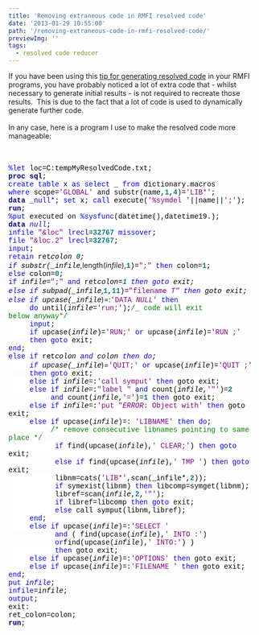 ```yaml
---
title: 'Removing extraneous code in RMFI resolved code'
date: '2013-01-29 10:55:00'
path: '/removing-extraneous-code-in-rmfi-resolved-code/'
previewImg: ''
tags:
  - resolved code reducer
---
```


If you have been using this <a href="http://rawsas.blogspot.de/2012/11/generate-resolved-sas-code.html">tip for generating resolved code</a> in your RMFI programs, you have probably noticed a lot of extra code that - whilst necessary to generate initial results - is not required to recreate those results.&nbsp; This is due to the fact that a lot of code is used to dynamically generate further code.<br /><br />In any case, here is a program I use to make the resolved code more manageable:<br /><br /> <br /><div><div style="line-height: normal; margin-bottom: 0in;"><span style="background: white; color: blue; font-family: &quot;Courier New&quot;;">%let</span><span style="background: white; color: black; font-family: &quot;Courier New&quot;;"> loc=C:tempMyResolvedCode.txt;</span></div><div style="line-height: normal; margin-bottom: 0in;"><b><span style="background: white; color: navy; font-family: &quot;Courier New&quot;;">proc</span></b><span style="background: white; color: black; font-family: &quot;Courier New&quot;;"> </span><b><span style="background: white; color: navy; font-family: &quot;Courier New&quot;;">sql</span></b><span style="background: white; color: black; font-family: &quot;Courier New&quot;;">;</span></div><div style="line-height: normal; margin-bottom: 0in;"><span style="background: white; color: blue; font-family: &quot;Courier New&quot;;">create</span><span style="background: white; color: black; font-family: &quot;Courier New&quot;;"> </span><span style="background: white; color: blue; font-family: &quot;Courier New&quot;;">table</span><span style="background: white; color: black; font-family: &quot;Courier New&quot;;"> x </span><span style="background: white; color: blue; font-family: &quot;Courier New&quot;;">as</span><span style="background: white; color: black; font-family: &quot;Courier New&quot;;"> </span><span style="background: white; color: blue; font-family: &quot;Courier New&quot;;">select</span><span style="background: white; color: black; font-family: &quot;Courier New&quot;;"> _ </span><span style="background: white; color: blue; font-family: &quot;Courier New&quot;;">from</span><span style="background: white; color: black; font-family: &quot;Courier New&quot;;"> dictionary.macros </span><br /><span style="background: white; color: blue; font-family: &quot;Courier New&quot;;">where</span><span style="background: white; color: black; font-family: &quot;Courier New&quot;;"> scope=</span><span style="background: white; color: purple; font-family: &quot;Courier New&quot;;">'GLOBAL'</span><span style="background: white; color: black; font-family: &quot;Courier New&quot;;"> and substr(name,</span><b><span style="background: white; color: teal; font-family: &quot;Courier New&quot;;">1</span></b><span style="background: white; color: black; font-family: &quot;Courier New&quot;;">,</span><b><span style="background: white; color: teal; font-family: &quot;Courier New&quot;;">4</span></b><span style="background: white; color: black; font-family: &quot;Courier New&quot;;">)=</span><span style="background: white; color: purple; font-family: &quot;Courier New&quot;;">'LIB*'</span><span style="background: white; color: black; font-family: &quot;Courier New&quot;;">;</span></div><div style="line-height: normal; margin-bottom: 0in;"><b><span style="background: white; color: navy; font-family: &quot;Courier New&quot;;">data</span></b><span style="background: white; color: black; font-family: &quot;Courier New&quot;;"> </span><span style="background: white; color: blue; font-family: &quot;Courier New&quot;;">\_null*</span><span style="background: white; color: black; font-family: &quot;Courier New&quot;;">; </span><span style="background: white; color: blue; font-family: &quot;Courier New&quot;;">set</span><span style="background: white; color: black; font-family: &quot;Courier New&quot;;"> x; </span><span style="background: white; color: blue; font-family: &quot;Courier New&quot;;">call</span><span style="background: white; color: black; font-family: &quot;Courier New&quot;;"> execute(</span><span style="background: white; color: purple; font-family: &quot;Courier New&quot;;">'%symdel '</span><span style="background: white; color: black; font-family: &quot;Courier New&quot;;">||name||</span><span style="background: white; color: purple; font-family: &quot;Courier New&quot;;">';'</span><span style="background: white; color: black; font-family: &quot;Courier New&quot;;">); </span><b><span style="background: white; color: navy; font-family: &quot;Courier New&quot;;">run</span></b><span style="background: white; color: black; font-family: &quot;Courier New&quot;;">;</span></div><div style="line-height: normal; margin-bottom: 0in;"><span style="background: white; color: blue; font-family: &quot;Courier New&quot;;">%put</span><span style="background: white; color: black; font-family: &quot;Courier New&quot;;"> executed on </span><span style="background: white; color: blue; font-family: &quot;Courier New&quot;;">%sysfunc</span><span style="background: white; color: black; font-family: &quot;Courier New&quot;;">(datetime(),datetime19.);</span></div><div style="line-height: normal; margin-bottom: 0in;"><b><span style="background: white; color: navy; font-family: &quot;Courier New&quot;;">data</span></b><span style="background: white; color: black; font-family: &quot;Courier New&quot;;"> </span><span style="background: white; color: blue; font-family: &quot;Courier New&quot;;">*null*</span><span style="background: white; color: black; font-family: &quot;Courier New&quot;;">;</span></div><div style="line-height: normal; margin-bottom: 0in;"><span style="background: white; color: blue; font-family: &quot;Courier New&quot;;">infile</span><span style="background: white; color: black; font-family: &quot;Courier New&quot;;"> </span><span style="background: white; color: purple; font-family: &quot;Courier New&quot;;">"&amp;loc"</span><span style="background: white; color: black; font-family: &quot;Courier New&quot;;"> </span><span style="background: white; color: blue; font-family: &quot;Courier New&quot;;">lrecl</span><span style="background: white; color: black; font-family: &quot;Courier New&quot;;">=</span><b><span style="background: white; color: teal; font-family: &quot;Courier New&quot;;">32767</span></b><span style="background: white; color: black; font-family: &quot;Courier New&quot;;"> </span><span style="background: white; color: blue; font-family: &quot;Courier New&quot;;">missover</span><span style="background: white; color: black; font-family: &quot;Courier New&quot;;">;</span></div><div style="line-height: normal; margin-bottom: 0in;"><span style="background: white; color: blue; font-family: &quot;Courier New&quot;;">file</span><span style="background: white; color: black; font-family: &quot;Courier New&quot;;"> </span><span style="background: white; color: purple; font-family: &quot;Courier New&quot;;">"&amp;loc.2"</span><span style="background: white; color: black; font-family: &quot;Courier New&quot;;"> </span><span style="background: white; color: blue; font-family: &quot;Courier New&quot;;">lrecl</span><span style="background: white; color: black; font-family: &quot;Courier New&quot;;">=</span><b><span style="background: white; color: teal; font-family: &quot;Courier New&quot;;">32767</span></b><span style="background: white; color: black; font-family: &quot;Courier New&quot;;">;</span></div><div style="line-height: normal; margin-bottom: 0in;"><span style="background: white; color: blue; font-family: &quot;Courier New&quot;;">input</span><span style="background: white; color: black; font-family: &quot;Courier New&quot;;">;</span></div><div style="line-height: normal; margin-bottom: 0in;"><span style="background: white; color: blue; font-family: &quot;Courier New&quot;;">retain</span><span style="background: white; color: black; font-family: &quot;Courier New&quot;;"> ret*colon </span><b><span style="background: white; color: teal; font-family: &quot;Courier New&quot;;">0</span></b><span style="background: white; color: black; font-family: &quot;Courier New&quot;;">;</span></div><div style="line-height: normal; margin-bottom: 0in;"><span style="background: white; color: blue; font-family: &quot;Courier New&quot;;">if</span><span style="background: white; color: black; font-family: &quot;Courier New&quot;;"> substr(\_infile*,length(*infile*),</span><b><span style="background: white; color: teal; font-family: &quot;Courier New&quot;;">1</span></b><span style="background: white; color: black; font-family: &quot;Courier New&quot;;">)=</span><span style="background: white; color: purple; font-family: &quot;Courier New&quot;;">";"</span><span style="background: white; color: black; font-family: &quot;Courier New&quot;;"> </span><span style="background: white; color: blue; font-family: &quot;Courier New&quot;;">then</span><span style="background: white; color: black; font-family: &quot;Courier New&quot;;"> colon=</span><b><span style="background: white; color: teal; font-family: &quot;Courier New&quot;;">1</span></b><span style="background: white; color: black; font-family: &quot;Courier New&quot;;">;</span></div><div style="line-height: normal; margin-bottom: 0in;"><span style="background: white; color: blue; font-family: &quot;Courier New&quot;;">else</span><span style="background: white; color: black; font-family: &quot;Courier New&quot;;"> colon=</span><b><span style="background: white; color: teal; font-family: &quot;Courier New&quot;;">0</span></b><span style="background: white; color: black; font-family: &quot;Courier New&quot;;">;</span></div><div style="line-height: normal; margin-bottom: 0in;"><span style="background: white; color: blue; font-family: &quot;Courier New&quot;;">if</span><span style="background: white; color: black; font-family: &quot;Courier New&quot;;"> *infile*=</span><span style="background: white; color: purple; font-family: &quot;Courier New&quot;;">";"</span><span style="background: white; color: black; font-family: &quot;Courier New&quot;;"> </span><span style="background: white; color: blue; font-family: &quot;Courier New&quot;;">and</span><span style="background: white; color: black; font-family: &quot;Courier New&quot;;"> ret*colon=</span><b><span style="background: white; color: teal; font-family: &quot;Courier New&quot;;">1</span></b><span style="background: white; color: black; font-family: &quot;Courier New&quot;;"> </span><span style="background: white; color: blue; font-family: &quot;Courier New&quot;;">then</span><span style="background: white; color: black; font-family: &quot;Courier New&quot;;"> </span><span style="background: white; color: blue; font-family: &quot;Courier New&quot;;">goto</span><span style="background: white; color: black; font-family: &quot;Courier New&quot;;"> exit;</span></div><div style="line-height: normal; margin-bottom: 0in;"><span style="background: white; color: blue; font-family: &quot;Courier New&quot;;">else</span><span style="background: white; color: black; font-family: &quot;Courier New&quot;;"> </span><span style="background: white; color: blue; font-family: &quot;Courier New&quot;;">if</span><span style="background: white; color: black; font-family: &quot;Courier New&quot;;"> subpad(\_infile*,</span><b><span style="background: white; color: teal; font-family: &quot;Courier New&quot;;">1</span></b><span style="background: white; color: black; font-family: &quot;Courier New&quot;;">,</span><b><span style="background: white; color: teal; font-family: &quot;Courier New&quot;;">11</span></b><span style="background: white; color: black; font-family: &quot;Courier New&quot;;">)=</span><span style="background: white; color: purple; font-family: &quot;Courier New&quot;;">"filename *T"</span><span style="background: white; color: black; font-family: &quot;Courier New&quot;;"> </span><span style="background: white; color: blue; font-family: &quot;Courier New&quot;;">then</span><span style="background: white; color: black; font-family: &quot;Courier New&quot;;"> goto exit;</span></div><div style="line-height: normal; margin-bottom: 0in;"><span style="background: white; color: blue; font-family: &quot;Courier New&quot;;">else</span><span style="background: white; color: black; font-family: &quot;Courier New&quot;;"> </span><span style="background: white; color: blue; font-family: &quot;Courier New&quot;;">if</span><span style="background: white; color: black; font-family: &quot;Courier New&quot;;"> upcase(\_infile*)=:</span><span style="background: white; color: purple; font-family: &quot;Courier New&quot;;">'DATA *NULL*'</span><span style="background: white; color: black; font-family: &quot;Courier New&quot;;"> </span><span style="background: white; color: blue; font-family: &quot;Courier New&quot;;">then</span><span style="background: white; color: black; font-family: &quot;Courier New&quot;;"> </span></div><div style="line-height: normal; margin-bottom: 0in;"><span style="background: white; color: blue; font-family: &quot;Courier New&quot;;">&nbsp;&nbsp;&nbsp;&nbsp; do</span><span style="background: white; color: black; font-family: &quot;Courier New&quot;;"> until(*infile*=</span><span style="background: white; color: purple; font-family: &quot;Courier New&quot;;">'run;'</span><span style="background: white; color: black; font-family: &quot;Courier New&quot;;">);</span><span style="background: white; color: green; font-family: &quot;Courier New&quot;;">/_ code&nbsp;will exit below&nbsp;anyway*/</span></div><div style="line-height: normal; margin-bottom: 0in;"><span style="background: white; color: black; font-family: &quot;Courier New&quot;;">&nbsp;&nbsp;&nbsp;&nbsp; </span><span style="background: white; color: blue; font-family: &quot;Courier New&quot;;">input</span><span style="background: white; color: black; font-family: &quot;Courier New&quot;;">;</span></div><div style="line-height: normal; margin-bottom: 0in;"><span style="background: white; color: black; font-family: &quot;Courier New&quot;;">&nbsp;&nbsp;&nbsp;&nbsp; </span><span style="background: white; color: blue; font-family: &quot;Courier New&quot;;">if</span><span style="background: white; color: black; font-family: &quot;Courier New&quot;;"> upcase(*infile*)=<span style="background: white; color: purple; font-family: &quot;Courier New&quot;;">'RUN;' <span style="color: blue;">or </span><span style="background: white; color: black;"></span><span style="color: black;">upcase(*infile*)=</span><span style="background: white; color: purple; font-family: &quot;Courier New&quot;;">'RUN ;'</span></span></span><br /><span style="font-family: Courier New;"><span style="color: purple;">&nbsp;&nbsp;&nbsp; </span><span style="background: white; color: black;">&nbsp;</span><span style="background: white; color: blue;">then</span><span style="background: white; color: black;"> </span><span style="background: white; color: blue;">goto</span><span style="background: white; color: black;"> exit;</span></span></div><div style="line-height: normal; margin-bottom: 0in;"><span style="background: white; color: blue; font-family: &quot;Courier New&quot;;">end</span><span style="background: white; color: black; font-family: &quot;Courier New&quot;;">;</span></div><div style="line-height: normal; margin-bottom: 0in;"><span style="background: white; color: blue; font-family: &quot;Courier New&quot;;">else</span><span style="background: white; color: black; font-family: &quot;Courier New&quot;;"> </span><span style="background: white; color: blue; font-family: &quot;Courier New&quot;;">if</span><span style="background: white; color: black; font-family: &quot;Courier New&quot;;"> ret*colon </span><span style="background: white; color: blue; font-family: &quot;Courier New&quot;;">and</span><span style="background: white; color: black; font-family: &quot;Courier New&quot;;"> colon </span><span style="background: white; color: blue; font-family: &quot;Courier New&quot;;">then</span><span style="background: white; color: black; font-family: &quot;Courier New&quot;;"> </span><span style="background: white; color: blue; font-family: &quot;Courier New&quot;;">do</span><span style="background: white; color: black; font-family: &quot;Courier New&quot;;">;</span></div><div style="line-height: normal; margin-bottom: 0in;"><span style="background: white; color: black; font-family: &quot;Courier New&quot;;">&nbsp;&nbsp;&nbsp;&nbsp; </span><span style="background: white; color: blue; font-family: &quot;Courier New&quot;;">if</span><span style="background: white; color: black; font-family: &quot;Courier New&quot;;"> upcase(\_infile*)=<span style="background: white; color: purple; font-family: &quot;Courier New&quot;;">'QUIT;' <span style="color: blue;">or </span><span style="background: white; color: black;"></span><span style="color: black;">upcase(*infile*)=</span><span style="background: white; color: purple; font-family: &quot;Courier New&quot;;">'QUIT ;'</span></span></span><span style="background: white; color: black; font-family: &quot;Courier New&quot;;"> </span><br /><span style="font-family: Courier New;">&nbsp;&nbsp;&nbsp;&nbsp;&nbsp;<span style="background: white; color: blue;">then</span><span style="background: white; color: black;"> </span><span style="background: white; color: blue;">goto</span><span style="background: white; color: black;"> exit;</span></span></div><div style="line-height: normal; margin-bottom: 0in;"><span style="background: white; color: black; font-family: &quot;Courier New&quot;;">&nbsp;&nbsp;&nbsp;&nbsp; </span><span style="background: white; color: blue; font-family: &quot;Courier New&quot;;">else</span><span style="background: white; color: black; font-family: &quot;Courier New&quot;;"> </span><span style="background: white; color: blue; font-family: &quot;Courier New&quot;;">if</span><span style="background: white; color: black; font-family: &quot;Courier New&quot;;"> *infile*=:</span><span style="background: white; color: purple; font-family: &quot;Courier New&quot;;">'call symput'</span><span style="background: white; color: black; font-family: &quot;Courier New&quot;;"> </span><span style="background: white; color: blue; font-family: &quot;Courier New&quot;;">then</span><span style="background: white; color: black; font-family: &quot;Courier New&quot;;"> goto exit;</span></div><div style="line-height: normal; margin-bottom: 0in;"><span style="background: white; color: black; font-family: &quot;Courier New&quot;;">&nbsp;&nbsp;&nbsp;&nbsp; </span><span style="background: white; color: blue; font-family: &quot;Courier New&quot;;">else</span><span style="background: white; color: black; font-family: &quot;Courier New&quot;;"> </span><span style="background: white; color: blue; font-family: &quot;Courier New&quot;;">if</span><span style="background: white; color: black; font-family: &quot;Courier New&quot;;"> *infile*=:</span><span style="background: white; color: purple; font-family: &quot;Courier New&quot;;">"label "</span><span style="background: white; color: black; font-family: &quot;Courier New&quot;;"> </span><span style="background: white; color: blue; font-family: &quot;Courier New&quot;;">and</span><span style="background: white; color: black; font-family: &quot;Courier New&quot;;"> count(*infile*,</span><span style="background: white; color: purple; font-family: &quot;Courier New&quot;;">'"'</span><span style="background: white; color: black; font-family: &quot;Courier New&quot;;">)=</span><b><span style="background: white; color: teal; font-family: &quot;Courier New&quot;;">2</span></b><span style="background: white; color: black; font-family: &quot;Courier New&quot;;"> </span></div><div style="line-height: normal; margin-bottom: 0in;"><span style="font-family: Courier New;">&nbsp;&nbsp;&nbsp;&nbsp;&nbsp;&nbsp;&nbsp;&nbsp;&nbsp; <span style="background: white; color: blue;">and</span><span style="background: white; color: black;"> count(*infile*,</span><span style="background: white; color: purple;">'='</span><span style="background: white; color: black;">)=</span><b><span style="background: white; color: teal;">1</span></b><span style="background: white; color: black;"> </span><span style="background: white; color: blue;">then</span><span style="background: white; color: black;"> goto exit;</span></span></div><div style="line-height: normal; margin-bottom: 0in;"><span style="background: white; color: black; font-family: &quot;Courier New&quot;;">&nbsp;&nbsp;&nbsp;&nbsp; </span><span style="background: white; color: blue; font-family: &quot;Courier New&quot;;">else</span><span style="background: white; color: black; font-family: &quot;Courier New&quot;;"> </span><span style="background: white; color: blue; font-family: &quot;Courier New&quot;;">if</span><span style="background: white; color: black; font-family: &quot;Courier New&quot;;"> *infile*=:</span><span style="background: white; color: purple; font-family: &quot;Courier New&quot;;">'put "*ERROR*: Object with'</span><span style="background: white; color: black; font-family: &quot;Courier New&quot;;"> </span><span style="background: white; color: blue; font-family: &quot;Courier New&quot;;">then</span><span style="background: white; color: black; font-family: &quot;Courier New&quot;;"> goto exit;</span></div><div style="line-height: normal; margin-bottom: 0in;"><span style="background: white; color: black; font-family: &quot;Courier New&quot;;">&nbsp;&nbsp;&nbsp;&nbsp; </span><span style="background: white; color: blue; font-family: &quot;Courier New&quot;;">else</span><span style="background: white; color: black; font-family: &quot;Courier New&quot;;"> </span><span style="background: white; color: blue; font-family: &quot;Courier New&quot;;">if</span><span style="background: white; color: black; font-family: &quot;Courier New&quot;;"> upcase(*infile*)=: </span><span style="background: white; color: purple; font-family: &quot;Courier New&quot;;">'LIBNAME'</span><span style="background: white; color: black; font-family: &quot;Courier New&quot;;"> </span><span style="background: white; color: blue; font-family: &quot;Courier New&quot;;">then</span><span style="background: white; color: black; font-family: &quot;Courier New&quot;;"> </span><span style="background: white; color: blue; font-family: &quot;Courier New&quot;;">do</span><span style="background: white; color: black; font-family: &quot;Courier New&quot;;">; </span></div><div style="line-height: normal; margin-bottom: 0in;"><span style="font-family: Courier New;">&nbsp;&nbsp;&nbsp;&nbsp;&nbsp;&nbsp;&nbsp;&nbsp;&nbsp; <span style="background: white; color: green;">/* remove consecutive libnames pointing to same place \*/</span></span></div><div style="line-height: normal; margin-bottom: 0in;"><span style="background: white; color: black; font-family: &quot;Courier New&quot;;">&nbsp;&nbsp;&nbsp;&nbsp;&nbsp;&nbsp;&nbsp;&nbsp;&nbsp;&nbsp; </span><span style="background: white; color: blue; font-family: &quot;Courier New&quot;;">if</span><span style="background: white; color: black; font-family: &quot;Courier New&quot;;"> find(upcase(_infile_),</span><span style="background: white; color: purple; font-family: &quot;Courier New&quot;;">' CLEAR;'</span><span style="background: white; color: black; font-family: &quot;Courier New&quot;;">) </span><span style="background: white; color: blue; font-family: &quot;Courier New&quot;;">then</span><span style="background: white; color: black; font-family: &quot;Courier New&quot;;"> </span><span style="background: white; color: blue; font-family: &quot;Courier New&quot;;">goto</span><span style="background: white; color: black; font-family: &quot;Courier New&quot;;"> exit;</span><br /><span style="font-family: Courier New;">&nbsp;&nbsp;&nbsp;&nbsp;&nbsp;&nbsp;&nbsp;&nbsp;&nbsp;&nbsp; <span style="color: blue;">else</span><span style="background: white; color: black; font-family: &quot;Courier New&quot;;"> </span><span style="background: white; color: blue;">if</span><span style="background: white; color: black;"> find(upcase(_infile_),</span><span style="background: white; color: purple;">' TMP '</span><span style="background: white; color: black;">) </span><span style="background: white; color: blue;">then</span><span style="background: white; color: black;"> </span><span style="background: white; color: blue;">goto</span><span style="background: white; color: black;"> exit;</span></span></div><div style="line-height: normal; margin-bottom: 0in;"><span style="background: white; color: black; font-family: &quot;Courier New&quot;;">&nbsp;&nbsp;&nbsp;&nbsp;&nbsp;&nbsp;&nbsp;&nbsp;&nbsp;&nbsp; libnm=cats(</span><span style="background: white; color: purple; font-family: &quot;Courier New&quot;;">'LIB*'</span><span style="background: white; color: black; font-family: &quot;Courier New&quot;;">,scan(\_infile*,</span><b><span style="background: white; color: teal; font-family: &quot;Courier New&quot;;">2</span></b><span style="background: white; color: black; font-family: &quot;Courier New&quot;;">));</span></div><div style="line-height: normal; margin-bottom: 0in;"><span style="background: white; color: black; font-family: &quot;Courier New&quot;;">&nbsp;&nbsp;&nbsp;&nbsp;&nbsp;&nbsp;&nbsp;&nbsp;&nbsp;&nbsp; </span><span style="background: white; color: blue; font-family: &quot;Courier New&quot;;">if</span><span style="background: white; color: black; font-family: &quot;Courier New&quot;;"> symexist(libnm) </span><span style="background: white; color: blue; font-family: &quot;Courier New&quot;;">then</span><span style="background: white; color: black; font-family: &quot;Courier New&quot;;"> libcomp=symget(libnm);</span></div><div style="line-height: normal; margin-bottom: 0in;"><span style="background: white; color: black; font-family: &quot;Courier New&quot;;">&nbsp;&nbsp;&nbsp;&nbsp;&nbsp;&nbsp;&nbsp;&nbsp;&nbsp;&nbsp; libref=scan(_infile_,</span><b><span style="background: white; color: teal; font-family: &quot;Courier New&quot;;">2</span></b><span style="background: white; color: black; font-family: &quot;Courier New&quot;;">,</span><span style="background: white; color: purple; font-family: &quot;Courier New&quot;;">'"'</span><span style="background: white; color: black; font-family: &quot;Courier New&quot;;">);</span></div><div style="line-height: normal; margin-bottom: 0in;"><span style="background: white; color: black; font-family: &quot;Courier New&quot;;">&nbsp;&nbsp;&nbsp;&nbsp;&nbsp;&nbsp;&nbsp;&nbsp;&nbsp;&nbsp; </span><span style="background: white; color: blue; font-family: &quot;Courier New&quot;;">if</span><span style="background: white; color: black; font-family: &quot;Courier New&quot;;"> libref=libcomp </span><span style="background: white; color: blue; font-family: &quot;Courier New&quot;;">then</span><span style="background: white; color: black; font-family: &quot;Courier New&quot;;"> </span><span style="background: white; color: blue; font-family: &quot;Courier New&quot;;">goto</span><span style="background: white; color: black; font-family: &quot;Courier New&quot;;"> exit;</span></div><div style="line-height: normal; margin-bottom: 0in;"><span style="background: white; color: black; font-family: &quot;Courier New&quot;;">&nbsp;&nbsp;&nbsp;&nbsp;&nbsp;&nbsp;&nbsp;&nbsp;&nbsp;&nbsp; </span><span style="background: white; color: blue; font-family: &quot;Courier New&quot;;">else</span><span style="background: white; color: black; font-family: &quot;Courier New&quot;;"> call symput(libnm,libref);</span></div><div style="line-height: normal; margin-bottom: 0in;"><span style="background: white; color: black; font-family: &quot;Courier New&quot;;">&nbsp;&nbsp;&nbsp;&nbsp; </span><span style="background: white; color: blue; font-family: &quot;Courier New&quot;;">end</span><span style="background: white; color: black; font-family: &quot;Courier New&quot;;">;</span></div><div style="line-height: normal; margin-bottom: 0in;"><span style="background: white; color: black; font-family: &quot;Courier New&quot;;">&nbsp;&nbsp;&nbsp;&nbsp; </span><span style="background: white; color: blue; font-family: &quot;Courier New&quot;;">else</span><span style="background: white; color: black; font-family: &quot;Courier New&quot;;"> </span><span style="background: white; color: blue; font-family: &quot;Courier New&quot;;">if</span><span style="background: white; color: black; font-family: &quot;Courier New&quot;;"> upcase(_infile_)=:</span><span style="background: white; color: purple; font-family: &quot;Courier New&quot;;">'SELECT '</span></div><div style="line-height: normal; margin-bottom: 0in;"><span style="font-family: Courier New;"><span style="color: purple;">&nbsp;&nbsp;&nbsp;&nbsp;&nbsp;&nbsp;&nbsp;&nbsp;&nbsp; </span><span style="background: white; color: black;">&nbsp;</span><span style="background: white; color: blue;">and</span><span style="background: white; color: black;">&nbsp;</span></span><span style="background: white; color: black; font-family: &quot;Courier New&quot;;">( find(upcase(_infile_),</span><span style="background: white; color: purple; font-family: &quot;Courier New&quot;;">' INTO :'</span><span style="background: white; color: black; font-family: &quot;Courier New&quot;;">) </span></div><div style="line-height: normal; margin-bottom: 0in;"><span style="font-family: Courier New;">&nbsp;&nbsp;&nbsp;&nbsp;&nbsp;&nbsp;&nbsp;&nbsp;&nbsp;&nbsp; <span style="background: white; color: blue;">or</span><span style="background: white; color: black;">find(upcase(_infile_),</span><span style="background: white; color: purple;">' INTO:'</span><span style="background: white; color: black;">) )</span></span></div><div style="line-height: normal; margin-bottom: 0in;"><span style="background: white; color: black; font-family: &quot;Courier New&quot;;">&nbsp;&nbsp;&nbsp;&nbsp;&nbsp;&nbsp;&nbsp;&nbsp;&nbsp;&nbsp; </span><span style="background: white; color: blue; font-family: &quot;Courier New&quot;;">then</span><span style="background: white; color: black; font-family: &quot;Courier New&quot;;"> goto exit;</span></div><div style="line-height: normal; margin-bottom: 0in;"><span style="background: white; color: black; font-family: &quot;Courier New&quot;;">&nbsp;&nbsp;&nbsp;&nbsp; </span><span style="background: white; color: blue; font-family: &quot;Courier New&quot;;">else</span><span style="background: white; color: black; font-family: &quot;Courier New&quot;;"> </span><span style="background: white; color: blue; font-family: &quot;Courier New&quot;;">if</span><span style="background: white; color: black; font-family: &quot;Courier New&quot;;"> upcase(_infile_)=:</span><span style="background: white; color: purple; font-family: &quot;Courier New&quot;;">'OPTIONS'</span><span style="background: white; color: black; font-family: &quot;Courier New&quot;;"> </span><span style="background: white; color: blue; font-family: &quot;Courier New&quot;;">then</span><span style="background: white; color: black; font-family: &quot;Courier New&quot;;"> goto exit;</span></div><div style="line-height: normal; margin-bottom: 0in;"><span style="background: white; color: black; font-family: &quot;Courier New&quot;;">&nbsp;&nbsp;&nbsp;&nbsp; </span><span style="background: white; color: blue; font-family: &quot;Courier New&quot;;">else</span><span style="background: white; color: black; font-family: &quot;Courier New&quot;;"> </span><span style="background: white; color: blue; font-family: &quot;Courier New&quot;;">if</span><span style="background: white; color: black; font-family: &quot;Courier New&quot;;"> upcase(_infile_)=:</span><span style="background: white; color: purple; font-family: &quot;Courier New&quot;;">'FILENAME '</span><span style="background: white; color: black; font-family: &quot;Courier New&quot;;"> </span><span style="font-family: Courier New;"><span style="background: white; color: blue;">then</span><span style="background: white; color: black;"> goto exit;</span></span></div><div style="line-height: normal; margin-bottom: 0in;"><span style="background: white; color: blue; font-family: &quot;Courier New&quot;;">end</span><span style="background: white; color: black; font-family: &quot;Courier New&quot;;">;</span></div><div style="line-height: normal; margin-bottom: 0in;"><span style="background: white; color: blue; font-family: &quot;Courier New&quot;;">put</span><span style="background: white; color: black; font-family: &quot;Courier New&quot;;"> </span><span style="background: white; color: blue; font-family: &quot;Courier New&quot;;">_infile_</span><span style="background: white; color: black; font-family: &quot;Courier New&quot;;">; </span></div><div style="line-height: normal; margin-bottom: 0in;"><span style="background: white; color: blue; font-family: &quot;Courier New&quot;;">infile</span><span style="background: white; color: black; font-family: &quot;Courier New&quot;;">=_infile_;</span></div><div style="line-height: normal; margin-bottom: 0in;"><span style="background: white; color: blue; font-family: &quot;Courier New&quot;;">output</span><span style="background: white; color: black; font-family: &quot;Courier New&quot;;">;</span></div><div style="line-height: normal; margin-bottom: 0in;"><span style="background: white; color: black; font-family: &quot;Courier New&quot;;">exit:</span></div><div style="line-height: normal; margin-bottom: 0in;"><span style="background: white; color: black; font-family: &quot;Courier New&quot;;">ret_colon=colon;</span></div><div><b><span style="background: white; color: navy; font-family: &quot;Courier New&quot;;">run</span></b><span style="background: white; color: black; font-family: &quot;Courier New&quot;;">;</span></div><div>&nbsp;</div></div>
